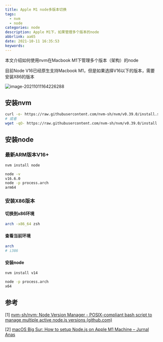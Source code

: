 ```yaml
---
title: Apple M1 node多版本切换
tags:
  - nvm
  - node
categories: node
description: Apple M1下，如果管理多个版本的node
abbrlink: aa65
date: 2021-10-11 16:35:53
keywords:
---
```


本文介绍如何使用nvm在Macbook M1下管理多个版本（架构）的node

目前Node V16已经原生支持Macbook M1，但是如果选择V16以下的版本，需要安装X86的版本

![image-20211011164226288](https://oss.smart-lifestyle.cn/file/brnx9.png)



## 安装nvm

```bash
curl -o- https://raw.githubusercontent.com/nvm-sh/nvm/v0.39.0/install.sh | bash
# 或者
wget -qO- https://raw.githubusercontent.com/nvm-sh/nvm/v0.39.0/install.sh | bash
```

## 安装node

### 最新ARM版本V16+

```bash
nvm install node
```

```bash
node -v
v16.6.0
node -p process.arch
arm64
```

### 安装X86版本

#### 切换到x86环境

```bash
arch -x86_64 zsh
```

#### 查看当前环境

```bash
arch
# i386

```

#### 安装node

```bash
nvm install v14
```

```bash
node -p process.arch
x64
```





## 参考

[1] [nvm-sh/nvm: Node Version Manager - POSIX-compliant bash script to manage multiple active node.js versions (github.com)](https://github.com/nvm-sh/nvm#installing-and-updating)

[2] [macOS Big Sur: How to setup Node.js on Apple M1 Machine – Jurnal Anas](https://www.jurnalanas.com/node-js-mac-m1/)



